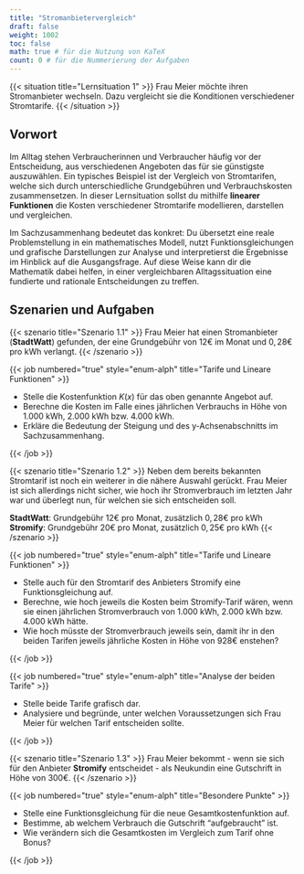 ```yaml
---
title: "Stromanbietervergleich"
draft: false
weight: 1002
toc: false
math: true # für die Nutzung von KaTeX
count: 0 # für die Nummerierung der Aufgaben
---
```


{{< situation title="Lernsituation 1" >}}
    Frau Meier möchte ihren Stromanbieter wechseln. Dazu vergleicht sie die Konditionen verschiedener Stromtarife.
{{< /situation >}}

## Vorwort

Im Alltag stehen Verbraucherinnen und Verbraucher häufig vor der Entscheidung, aus verschiedenen Angeboten das für sie günstigste auszuwählen. Ein typisches Beispiel ist der Vergleich von Stromtarifen, welche sich durch unterschiedliche Grundgebühren und Verbrauchskosten zusammensetzen. In dieser Lernsituation sollst du mithilfe **linearer Funktionen** die Kosten verschiedener Stromtarife modellieren, darstellen und vergleichen.

Im Sachzusammenhang bedeutet das konkret: Du übersetzt eine reale Problemstellung in ein mathematisches Modell, nutzt Funktionsgleichungen und grafische Darstellungen zur Analyse und interpretierst die Ergebnisse im Hinblick auf die Ausgangsfrage. Auf diese Weise kann dir die Mathematik dabei helfen, in einer vergleichbaren Alltagssituation eine fundierte und rationale Entscheidungen zu treffen.

## Szenarien und Aufgaben

{{< szenario title="Szenario 1.1" >}}
    Frau Meier hat einen Stromanbieter (**StadtWatt**) gefunden, der eine Grundgebühr von $12€$ im Monat und $0,28€$ pro kWh verlangt.
{{< /szenario >}}

{{< job numbered="true" style="enum-alph" title="Tarife und Lineare Funktionen" >}}

- Stelle die Kostenfunktion $K(x)$ für das oben genannte Angebot auf.
- Berechne die Kosten im Falle eines jährlichen Verbrauchs in Höhe von 1.000 kWh, 2.000 kWh bzw. 4.000 kWh.
- Erkläre die Bedeutung der Steigung und des y-Achsenabschnitts im Sachzusammenhang.

{{< /job >}}

{{< szenario title="Szenario 1.2" >}}
Neben dem bereits bekannten Stromtarif ist noch ein weiterer in die nähere Auswahl gerückt. Frau Meier ist sich allerdings nicht sicher, wie hoch ihr Stromverbrauch im letzten Jahr war und überlegt nun, für welchen sie sich entscheiden soll.

**StadtWatt**: Grundgebühr $12€$ pro Monat, zusätzlich $0,28€$ pro kWh
**Stromify**: Grundgebühr $20€$ pro Monat, zusätzlich $0,25€$ pro kWh
{{< /szenario >}}

{{< job numbered="true" style="enum-alph" title="Tarife und Lineare Funktionen" >}}

- Stelle auch für den Stromtarif des Anbieters Stromify eine Funktionsgleichung auf.
- Berechne, wie hoch jeweils die Kosten beim Stromify-Tarif wären, wenn sie einen jährlichen Stromverbrauch von 1.000 kWh, 2.000 kWh bzw. 4.000 kWh hätte.
- Wie hoch müsste der Stromverbrauch jeweils sein, damit ihr in den beiden Tarifen jeweils jährliche Kosten in Höhe von 928€ enstehen?

{{< /job >}}

{{< job numbered="true" style="enum-alph" title="Analyse der beiden Tarife" >}}

- Stelle beide Tarife grafisch dar.
- Analysiere und begründe, unter welchen Voraussetzungen sich Frau Meier für welchen Tarif entscheiden sollte.

{{< /job >}}

{{< szenario title="Szenario 1.3" >}}
    Frau Meier bekommt - wenn sie sich für den Anbieter **Stromify** entscheidet - als Neukundin eine Gutschrift in Höhe von $300€$.
{{< /szenario >}}

{{< job numbered="true" style="enum-alph" title="Besondere Punkte" >}}

- Stelle eine Funktionsgleichung für die neue Gesamtkostenfunktion auf.
- Bestimme, ab welchem Verbrauch die Gutschrift “aufgebraucht” ist.
- Wie verändern sich die Gesamtkosten im Vergleich zum Tarif ohne Bonus?

{{< /job >}}

